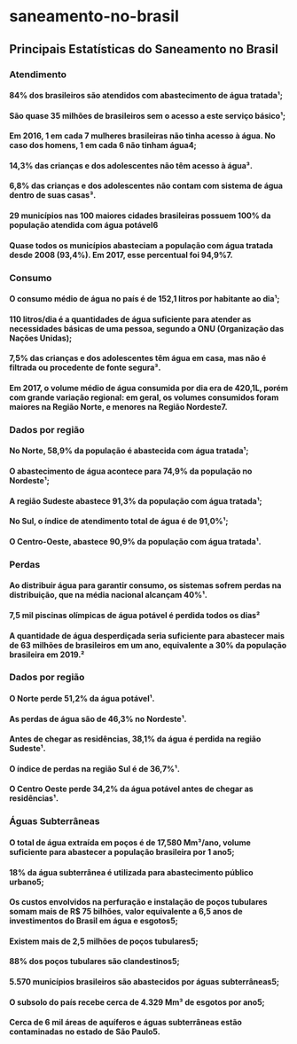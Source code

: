 # saneamento-no-brasil

## Principais Estatísticas do Saneamento no Brasil

### Atendimento

#### 84% dos brasileiros são atendidos com abastecimento de água tratada¹;
#### São quase 35 milhões  de brasileiros sem o acesso a este serviço básico¹;
#### Em 2016, 1 em cada 7 mulheres brasileiras não tinha acesso à água. No caso dos homens, 1 em cada 6 não tinham água4;
#### 14,3% das crianças e dos adolescentes não têm acesso à água³.
#### 6,8% das crianças e dos adolescentes não contam com sistema de água dentro de suas casas³.
#### 29 municípios nas 100 maiores cidades brasileiras possuem 100% da população atendida com água potável6
#### Quase todos os municípios abasteciam a população com água tratada desde 2008 (93,4%). Em 2017, esse percentual foi 94,9%7.

### Consumo

#### O consumo médio de água no país é de 152,1 litros  por habitante ao dia¹;
#### 110 litros/dia é a quantidades de água suficiente para atender as necessidades básicas de uma pessoa, segundo a ONU (Organização das Nações Unidas);
#### 7,5% das crianças e dos adolescentes têm água em casa, mas não é filtrada ou procedente de fonte segura³.
#### Em 2017, o volume médio de água consumida por dia era de 420,1L, porém com grande variação regional: em geral, os volumes consumidos foram maiores na Região Norte, e menores na Região Nordeste7.

### Dados por região

#### No Norte, 58,9%  da população é abastecida com água tratada¹;
#### O abastecimento de água acontece para 74,9%  da população no Nordeste¹;
#### A região Sudeste abastece 91,3%  da população com água tratada¹;
#### No Sul, o índice de atendimento total de água é de 91,0%¹;
#### O Centro-Oeste, abastece 90,9%  da população com água tratada¹. 

### Perdas

#### Ao distribuir água para garantir consumo, os sistemas sofrem perdas na distribuição, que na média nacional alcançam 40%¹.
#### 7,5 mil piscinas olímpicas de água potável é perdida todos os dias²
#### A quantidade de água desperdiçada seria suficiente para abastecer mais de 63 milhões de brasileiros em um ano, equivalente a 30% da população brasileira em 2019.² 

### Dados por região

#### O Norte perde 51,2%  da água potável¹.
#### As perdas de água são de 46,3%  no Nordeste¹.
#### Antes de chegar as residências, 38,1%  da água é perdida na região Sudeste¹.
#### O índice de perdas na região Sul é de 36,7%¹.
#### O Centro Oeste perde 34,2%  da água potável antes de chegar as residências¹. 

### Águas Subterrâneas

#### O total de água extraída em poços é de 17,580 Mm³/ano, volume suficiente para abastecer a população brasileira por 1 ano5;
#### 18% da água subterrânea é utilizada para abastecimento público urbano5;
#### Os custos envolvidos na perfuração e instalação de poços tubulares somam mais de R$ 75 bilhões, valor equivalente a 6,5 anos de investimentos do Brasil em água e esgotos5;
#### Existem mais de 2,5 milhões de poços tubulares5;
#### 88% dos poços tubulares são clandestinos5;
#### 5.570 municípios brasileiros são abastecidos por águas subterrâneas5;
#### O subsolo do país recebe cerca de 4.329 Mm³ de esgotos por ano5;
#### Cerca de 6 mil áreas de aquíferos e águas subterrâneas estão contaminadas no estado de São Paulo5.
